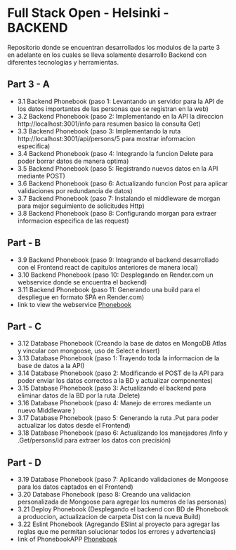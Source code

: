 # Full Stack Open - Helsinki - BACKEND

Repositorio donde se encuentran desarrollados los modulos de la parte 3 en adelante en los cuales se lleva solamente desarrollo Backend
con diferentes tecnologias y herramientas.

## Part 3 - A 

- 3.1 Backend Phonebook (paso 1: Levantando un servidor para la API de los datos importantes de las personas que se registran en la web)
- 3.2 Backend Phonebook (paso 2: Implementando en la API la direccion  http://localhost:3001/info para resumen basico la consulta Get)
- 3.3 Backend Phonebook (paso 3: Implementando la ruta http://localhost:3001/api/persons/5 para mostrar informacion especifica)
- 3.4 Backend Phonebook (paso 4: Integrando la funcion Delete para poder borrar datos de manera optima)
- 3.5 Backend Phonebook (paso 5: Registrando nuevos datos en la API mediante POST)
- 3.6 Backend Phonebook (paso 6: Actualizando funcion Post para aplicar validaciones por redundancia de datos)
- 3.7 Backend Phonebook (paso 7: Instalando el middleware de morgan para mejor seguimiento de solicitudes Http)
- 3.8 Backend Phonebook (paso 8: Configurando morgan para extraer informacion especifica de las request)

## Part  - B
- 3.9  Backend Phonebook (paso 9: Integrando el backend desarrollado con el Frontend react de capitulos anteriores de manera local)
- 3.10 Backend Phonebook (paso 10: Desplegando en Render.com  un webservice donde se encuentra el backend)
- 3.11 Backend Phonebook (paso 11: Generando una build para el despliegue en formato SPA en Render.com)
- link to view the webservice [Phonebook](https://phonebook-mpsk.onrender.com/)

## Part - C
- 3.12 Database Phonebook (Creando la base de datos en MongoDB Atlas y vincular con mongoose, uso de Select e Insert)
- 3.13 Database Phonebook (paso 1: Trayendo toda la informacion de la base de datos a la API)
- 3.14 Database Phonebook (paso 2: Modificando el POST de la API para poder enviar los datos correctos a la BD y actualizar componentes)
- 3.15 Database Phonebook (paso 3: Actualizando el backend para eliminar datos de la BD por la ruta .Delete)
- 3.16 Database Phonebook (paso 4: Manejo de errores mediante un nuevo Middleware )
- 3.17 Database Phonebook (paso 5: Generando la ruta .Put para poder actualizar los datos desde el Frontend)
- 3.18 Database Phonebook (paso 6: Actualizando los manejadores /Info y .Get/persons/id para extraer los datos con precisión)

## Part - D
- 3.19 Database Phonebook (paso 7: Aplicando validaciones de Mongoose para los datos captados en el Frontend)
- 3.20 Database Phonebook (paso 8: Creando una validacion personalizada de Mongoose para agregar los numeros de las personas)
- 3.21 Deploy Phonebook (Desplegando el backend con BD de Phonebook a produccion, actualizacion de carpeta Dist con la nueva Build)
- 3.22 Eslint Phonebook (Agregando ESlint al proyecto para agregar las reglas que me permitan solucionar todos los errores y advertencias)
- link of PhonebookAPP [Phonebook](https://phonebook-mpsk.onrender.com/)